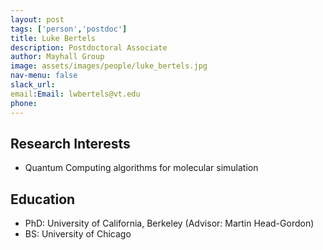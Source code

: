```yaml
---
layout: post 
tags: ['person','postdoc']
title: Luke Bertels 
description: Postdoctoral Associate
author: Mayhall Group 
image: assets/images/people/luke_bertels.jpg
nav-menu: false 
slack_url: 
email:Email: lwbertels@vt.edu 
phone: 
---
```


## Research Interests
- Quantum Computing algorithms for molecular simulation

## Education
- PhD: University of California, Berkeley (Advisor: Martin Head-Gordon)
- BS: University of Chicago 
